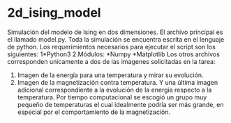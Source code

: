 # 2d_ising_model
Simulación del modelo de Ising en dos dimensiones.
El archivo principal es el llamado model.py. Toda la simulación se encuentra escrita en el lenguaje de python. 
Los requerimientos necesarios para ejecutar el script son los siguientes:
 1*Python3
 2.Módulos:
  *Numpy
  *Matplotlib
Los otros archivos corresponden unicamente a dos de las imagenes solicitadas en la tarea:
 1. Imagen de la energía para una temperatura y mirar su evolución.
 2. Imagen de la magnetización contra temperatura.
Y una última imagen adicional correspondiente a la evolución de la energía respecto a la temperatura.
Por tiempo computacional se escogió un grupo muy pequeño de temperaturas el cual idealmente podría ser más grande,
en especial por el comportamiento de la magnetización. 

 
